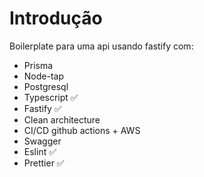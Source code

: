# Introdução

Boilerplate para uma api usando fastify com:

* Prisma
* Node-tap
* Postgresql
* Typescript ✅
* Fastify ✅
* Clean architecture
* CI/CD github actions + AWS
* Swagger
* Eslint ✅
* Prettier ✅